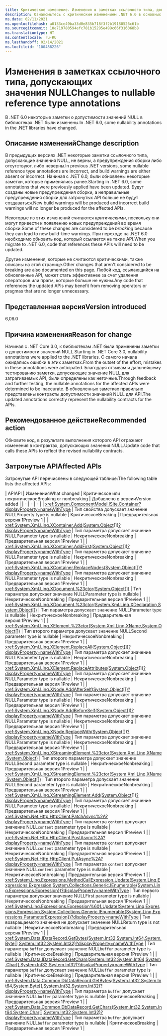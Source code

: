 ```yaml
---
title: Критическое изменение. Изменения в заметках ссылочного типа, допускающих значения NULL
description: Ознакомьтесь с критическим изменением .NET 6.0 в основных библиотеках .NET, в которых изменились некоторые заметки ссылочного типа, допускающие значения NULL.
ms.date: 02/11/2021
ms.openlocfilehash: a0133ce49ba33d0e835b718f3f2b19180526c61b
ms.sourcegitcommit: 10e719780594efc781b15295e499c66f316068b8
ms.translationtype: HT
ms.contentlocale: ru-RU
ms.lasthandoff: 02/14/2021
ms.locfileid: "100488226"
---
```

# <a name="changes-to-nullable-reference-type-annotations"></a><span data-ttu-id="fe3e7-103">Изменения в заметках ссылочного типа, допускающих значения NULL</span><span class="sxs-lookup"><span data-stu-id="fe3e7-103">Changes to nullable reference type annotations</span></span>

<span data-ttu-id="fe3e7-104">В .NET 6.0 некоторые заметки о допустимости значений NULL в библиотеках .NET были изменены.</span><span class="sxs-lookup"><span data-stu-id="fe3e7-104">In .NET 6.0, some nullability annotations in the .NET libraries have changed.</span></span>

## <a name="change-description"></a><span data-ttu-id="fe3e7-105">Описание изменений</span><span class="sxs-lookup"><span data-stu-id="fe3e7-105">Change description</span></span>

<span data-ttu-id="fe3e7-106">В предыдущих версиях .NET некоторые заметки ссылочного типа, допускающие значения NULL, не верны, а предупреждения сборки либо отсутствуют, либо неверны.</span><span class="sxs-lookup"><span data-stu-id="fe3e7-106">In previous .NET versions, some nullable reference type annotations are incorrect, and build warnings are either absent or incorrect.</span></span> <span data-ttu-id="fe3e7-107">Начиная с .NET 6.0, были обновлены некоторые заметки, которые применялись ранее.</span><span class="sxs-lookup"><span data-stu-id="fe3e7-107">Starting in .NET 6.0, some annotations that were previously applied have been updated.</span></span> <span data-ttu-id="fe3e7-108">Будут созданы новые предупреждения сборки, а неправильные предупреждения сборки для затронутых API больше не будут создаваться.</span><span class="sxs-lookup"><span data-stu-id="fe3e7-108">New build warnings will be produced and incorrect build warnings will no longer be produced for the affected APIs.</span></span>

<span data-ttu-id="fe3e7-109">Некоторые из этих изменений считаются *критическими*, поскольку они могут привести к появлению новых предупреждений во время сборки.</span><span class="sxs-lookup"><span data-stu-id="fe3e7-109">Some of these changes are considered to be *breaking* because they can lead to new build-time warnings.</span></span> <span data-ttu-id="fe3e7-110">При переходе на .NET 6.0 необходимо обновить код, который ссылается на такие API.</span><span class="sxs-lookup"><span data-stu-id="fe3e7-110">When you migrate to .NET 6.0, code that references these APIs will need to be updated.</span></span>

<span data-ttu-id="fe3e7-111">Другие изменения, которые не считаются критическими, также описаны на этой странице.</span><span class="sxs-lookup"><span data-stu-id="fe3e7-111">Other changes that aren't considered to be breaking are also documented on this page.</span></span> <span data-ttu-id="fe3e7-112">Любой код, ссылающийся на обновленные API, может стать эффективнее за счет удаления операторов или прагм, которые больше не нужны.</span><span class="sxs-lookup"><span data-stu-id="fe3e7-112">Any code that references the updated APIs may benefit from removing operators or pragmas that are no longer unnecessary.</span></span>

## <a name="version-introduced"></a><span data-ttu-id="fe3e7-113">Представленная версия</span><span class="sxs-lookup"><span data-stu-id="fe3e7-113">Version introduced</span></span>

<span data-ttu-id="fe3e7-114">6,0</span><span class="sxs-lookup"><span data-stu-id="fe3e7-114">6.0</span></span>

## <a name="reason-for-change"></a><span data-ttu-id="fe3e7-115">Причина изменения</span><span class="sxs-lookup"><span data-stu-id="fe3e7-115">Reason for change</span></span>

<span data-ttu-id="fe3e7-116">Начиная с .NET Core 3.0, к библиотекам .NET были применены заметки о допустимости значений NULL.</span><span class="sxs-lookup"><span data-stu-id="fe3e7-116">Starting in .NET Core 3.0, nullability annotations were applied to the .NET libraries.</span></span> <span data-ttu-id="fe3e7-117">С самого начала ожидались ошибки в этих заметках.</span><span class="sxs-lookup"><span data-stu-id="fe3e7-117">From the outset of the effort, mistakes in these annotations were anticipated.</span></span> <span data-ttu-id="fe3e7-118">Благодаря отзывам и дальнейшему тестированию заметки, допускающие значение NULL для затрагиваемых API, были определены как неточные.</span><span class="sxs-lookup"><span data-stu-id="fe3e7-118">Through feedback and further testing, the nullable annotations for the affected APIs were determined to be inaccurate.</span></span> <span data-ttu-id="fe3e7-119">В обновленных заметках правильно представлены контракты допустимости значений NULL для API.</span><span class="sxs-lookup"><span data-stu-id="fe3e7-119">The updated annotations correctly represent the nullability contracts for the APIs.</span></span>

## <a name="recommended-action"></a><span data-ttu-id="fe3e7-120">Рекомендованное действие</span><span class="sxs-lookup"><span data-stu-id="fe3e7-120">Recommended action</span></span>

<span data-ttu-id="fe3e7-121">Обновите код, в результате выполнения которого API отражают изменения в контрактах, допускающих значения NULL.</span><span class="sxs-lookup"><span data-stu-id="fe3e7-121">Update code that calls these APIs to reflect the revised nullability contracts.</span></span>

## <a name="affected-apis"></a><span data-ttu-id="fe3e7-122">Затронутые API</span><span class="sxs-lookup"><span data-stu-id="fe3e7-122">Affected APIs</span></span>

<span data-ttu-id="fe3e7-123">Затронутые API перечислены в следующей таблице:</span><span class="sxs-lookup"><span data-stu-id="fe3e7-123">The following table lists the affected APIs:</span></span>

| <span data-ttu-id="fe3e7-124">API</span><span class="sxs-lookup"><span data-stu-id="fe3e7-124">API</span></span> | <span data-ttu-id="fe3e7-125">Изменения</span><span class="sxs-lookup"><span data-stu-id="fe3e7-125">What changed</span></span> | <span data-ttu-id="fe3e7-126">Критическое или некритическое</span><span class="sxs-lookup"><span data-stu-id="fe3e7-126">Breaking or nonbreaking</span></span> | <span data-ttu-id="fe3e7-127">Добавлено в версии</span><span class="sxs-lookup"><span data-stu-id="fe3e7-127">Version added</span></span> |
| - | - | - |
| <xref:System.ComponentModel.ISite.Container?displayProperty=nameWithType> | <span data-ttu-id="fe3e7-128">Тип свойства допускает значение NULL</span><span class="sxs-lookup"><span data-stu-id="fe3e7-128">Property type is nullable</span></span> | <span data-ttu-id="fe3e7-129">Критическое</span><span class="sxs-lookup"><span data-stu-id="fe3e7-129">Breaking</span></span> | <span data-ttu-id="fe3e7-130">Предварительная версия 1</span><span class="sxs-lookup"><span data-stu-id="fe3e7-130">Preview 1</span></span> |
| <xref:System.Xml.Linq.XContainer.Add(System.Object[])?displayProperty=nameWithType> | <span data-ttu-id="fe3e7-131">Тип параметра допускает значение NULL</span><span class="sxs-lookup"><span data-stu-id="fe3e7-131">Parameter type is nullable</span></span> | <span data-ttu-id="fe3e7-132">Некритическое</span><span class="sxs-lookup"><span data-stu-id="fe3e7-132">Nonbreaking</span></span> | <span data-ttu-id="fe3e7-133">Предварительная версия 1</span><span class="sxs-lookup"><span data-stu-id="fe3e7-133">Preview 1</span></span> |
| <xref:System.Xml.Linq.XContainer.AddFirst(System.Object[])?displayProperty=nameWithType> | <span data-ttu-id="fe3e7-134">Тип параметра допускает значение NULL</span><span class="sxs-lookup"><span data-stu-id="fe3e7-134">Parameter type is nullable</span></span> | <span data-ttu-id="fe3e7-135">Некритическое</span><span class="sxs-lookup"><span data-stu-id="fe3e7-135">Nonbreaking</span></span> | <span data-ttu-id="fe3e7-136">Предварительная версия 1</span><span class="sxs-lookup"><span data-stu-id="fe3e7-136">Preview 1</span></span> |
| <xref:System.Xml.Linq.XContainer.ReplaceNodes(System.Object[])?displayProperty=nameWithType> | <span data-ttu-id="fe3e7-137">Тип параметра допускает значение NULL</span><span class="sxs-lookup"><span data-stu-id="fe3e7-137">Parameter type is nullable</span></span> | <span data-ttu-id="fe3e7-138">Некритическое</span><span class="sxs-lookup"><span data-stu-id="fe3e7-138">Nonbreaking</span></span> | <span data-ttu-id="fe3e7-139">Предварительная версия 1</span><span class="sxs-lookup"><span data-stu-id="fe3e7-139">Preview 1</span></span> |
| <xref:System.Xml.Linq.XDocument.%23ctor(System.Object[])> | <span data-ttu-id="fe3e7-140">Тип параметра допускает значение NULL</span><span class="sxs-lookup"><span data-stu-id="fe3e7-140">Parameter type is nullable</span></span> | <span data-ttu-id="fe3e7-141">Некритическое</span><span class="sxs-lookup"><span data-stu-id="fe3e7-141">Nonbreaking</span></span> | <span data-ttu-id="fe3e7-142">Предварительная версия 1</span><span class="sxs-lookup"><span data-stu-id="fe3e7-142">Preview 1</span></span> |
| <xref:System.Xml.Linq.XDocument.%23ctor(System.Xml.Linq.XDeclaration,System.Object[])> | <span data-ttu-id="fe3e7-143">Тип параметра допускает значение NULL</span><span class="sxs-lookup"><span data-stu-id="fe3e7-143">Parameter type is nullable</span></span> | <span data-ttu-id="fe3e7-144">Некритическое</span><span class="sxs-lookup"><span data-stu-id="fe3e7-144">Nonbreaking</span></span> | <span data-ttu-id="fe3e7-145">Предварительная версия 1</span><span class="sxs-lookup"><span data-stu-id="fe3e7-145">Preview 1</span></span> |
| <xref:System.Xml.Linq.XElement.%23ctor(System.Xml.Linq.XName,System.Object[])> | <span data-ttu-id="fe3e7-146">Тип второго параметра допускает значение NULL</span><span class="sxs-lookup"><span data-stu-id="fe3e7-146">Second parameter type is nullable</span></span> | <span data-ttu-id="fe3e7-147">Некритическое</span><span class="sxs-lookup"><span data-stu-id="fe3e7-147">Nonbreaking</span></span> | <span data-ttu-id="fe3e7-148">Предварительная версия 1</span><span class="sxs-lookup"><span data-stu-id="fe3e7-148">Preview 1</span></span> |
| <xref:System.Xml.Linq.XElement.ReplaceAll(System.Object[])?displayProperty=nameWithType> | <span data-ttu-id="fe3e7-149">Тип параметра допускает значение NULL</span><span class="sxs-lookup"><span data-stu-id="fe3e7-149">Parameter type is nullable</span></span> | <span data-ttu-id="fe3e7-150">Некритическое</span><span class="sxs-lookup"><span data-stu-id="fe3e7-150">Nonbreaking</span></span> | <span data-ttu-id="fe3e7-151">Предварительная версия 1</span><span class="sxs-lookup"><span data-stu-id="fe3e7-151">Preview 1</span></span> |
| <xref:System.Xml.Linq.XElement.ReplaceAttributes(System.Object[])?displayProperty=nameWithType> | <span data-ttu-id="fe3e7-152">Тип параметра допускает значение NULL</span><span class="sxs-lookup"><span data-stu-id="fe3e7-152">Parameter type is nullable</span></span> | <span data-ttu-id="fe3e7-153">Некритическое</span><span class="sxs-lookup"><span data-stu-id="fe3e7-153">Nonbreaking</span></span> | <span data-ttu-id="fe3e7-154">Предварительная версия 1</span><span class="sxs-lookup"><span data-stu-id="fe3e7-154">Preview 1</span></span> |
| <xref:System.Xml.Linq.XNode.AddAfterSelf(System.Object[])?displayProperty=nameWithType> | <span data-ttu-id="fe3e7-155">Тип параметра допускает значение NULL</span><span class="sxs-lookup"><span data-stu-id="fe3e7-155">Parameter type is nullable</span></span> | <span data-ttu-id="fe3e7-156">Некритическое</span><span class="sxs-lookup"><span data-stu-id="fe3e7-156">Nonbreaking</span></span> | <span data-ttu-id="fe3e7-157">Предварительная версия 1</span><span class="sxs-lookup"><span data-stu-id="fe3e7-157">Preview 1</span></span> |
| <xref:System.Xml.Linq.XNode.AddBeforeSelf(System.Object[])?displayProperty=nameWithType> | <span data-ttu-id="fe3e7-158">Тип параметра допускает значение NULL</span><span class="sxs-lookup"><span data-stu-id="fe3e7-158">Parameter type is nullable</span></span> | <span data-ttu-id="fe3e7-159">Некритическое</span><span class="sxs-lookup"><span data-stu-id="fe3e7-159">Nonbreaking</span></span> | <span data-ttu-id="fe3e7-160">Предварительная версия 1</span><span class="sxs-lookup"><span data-stu-id="fe3e7-160">Preview 1</span></span> |
| <xref:System.Xml.Linq.XNode.ReplaceWith(System.Object[])?displayProperty=nameWithType> | <span data-ttu-id="fe3e7-161">Тип параметра допускает значение NULL</span><span class="sxs-lookup"><span data-stu-id="fe3e7-161">Parameter type is nullable</span></span> | <span data-ttu-id="fe3e7-162">Некритическое</span><span class="sxs-lookup"><span data-stu-id="fe3e7-162">Nonbreaking</span></span> | <span data-ttu-id="fe3e7-163">Предварительная версия 1</span><span class="sxs-lookup"><span data-stu-id="fe3e7-163">Preview 1</span></span> |
| <xref:System.Xml.Linq.XStreamingElement.%23ctor(System.Xml.Linq.XName,System.Object)> | <span data-ttu-id="fe3e7-164">Тип второго параметра допускает значение NULL</span><span class="sxs-lookup"><span data-stu-id="fe3e7-164">Second parameter type is nullable</span></span> | <span data-ttu-id="fe3e7-165">Некритическое</span><span class="sxs-lookup"><span data-stu-id="fe3e7-165">Nonbreaking</span></span> | <span data-ttu-id="fe3e7-166">Предварительная версия 1</span><span class="sxs-lookup"><span data-stu-id="fe3e7-166">Preview 1</span></span> |
| <xref:System.Xml.Linq.XStreamingElement.%23ctor(System.Xml.Linq.XName,System.Object[])> | <span data-ttu-id="fe3e7-167">Тип второго параметра допускает значение NULL</span><span class="sxs-lookup"><span data-stu-id="fe3e7-167">Second parameter type is nullable</span></span> | <span data-ttu-id="fe3e7-168">Некритическое</span><span class="sxs-lookup"><span data-stu-id="fe3e7-168">Nonbreaking</span></span> | <span data-ttu-id="fe3e7-169">Предварительная версия 1</span><span class="sxs-lookup"><span data-stu-id="fe3e7-169">Preview 1</span></span> |
| <xref:System.Xml.Linq.XStreamingElement.Add(System.Object[])?displayProperty=nameWithType> | <span data-ttu-id="fe3e7-170">Тип параметра допускает значение NULL</span><span class="sxs-lookup"><span data-stu-id="fe3e7-170">Parameter type is nullable</span></span> | <span data-ttu-id="fe3e7-171">Некритическое</span><span class="sxs-lookup"><span data-stu-id="fe3e7-171">Nonbreaking</span></span> | <span data-ttu-id="fe3e7-172">Предварительная версия 1</span><span class="sxs-lookup"><span data-stu-id="fe3e7-172">Preview 1</span></span> |
| <xref:System.Net.Http.HttpClient.PatchAsync%2A?displayProperty=nameWithType> | <span data-ttu-id="fe3e7-173">Тип параметра `content` допускает значение NULL</span><span class="sxs-lookup"><span data-stu-id="fe3e7-173">`content` parameter type is nullable</span></span> | <span data-ttu-id="fe3e7-174">Некритическое</span><span class="sxs-lookup"><span data-stu-id="fe3e7-174">Nonbreaking</span></span> | <span data-ttu-id="fe3e7-175">Предварительная версия 1</span><span class="sxs-lookup"><span data-stu-id="fe3e7-175">Preview 1</span></span> |
| <xref:System.Net.Http.HttpClient.PostAsync%2A?displayProperty=nameWithType> | <span data-ttu-id="fe3e7-176">Тип параметра `content` допускает значение NULL</span><span class="sxs-lookup"><span data-stu-id="fe3e7-176">`content` parameter type is nullable</span></span>  | <span data-ttu-id="fe3e7-177">Некритическое</span><span class="sxs-lookup"><span data-stu-id="fe3e7-177">Nonbreaking</span></span> | <span data-ttu-id="fe3e7-178">Предварительная версия 1</span><span class="sxs-lookup"><span data-stu-id="fe3e7-178">Preview 1</span></span> |
| <xref:System.Net.Http.HttpClient.PutAsync%2A?displayProperty=nameWithType> | <span data-ttu-id="fe3e7-179">Тип параметра `content` допускает значение NULL</span><span class="sxs-lookup"><span data-stu-id="fe3e7-179">`content` parameter type is nullable</span></span>  | <span data-ttu-id="fe3e7-180">Некритическое</span><span class="sxs-lookup"><span data-stu-id="fe3e7-180">Nonbreaking</span></span> | <span data-ttu-id="fe3e7-181">Предварительная версия 1</span><span class="sxs-lookup"><span data-stu-id="fe3e7-181">Preview 1</span></span> |
| <xref:System.Linq.Expressions.MethodCallExpression.Update(System.Linq.Expressions.Expression,System.Collections.Generic.IEnumerable{System.Linq.Expressions.Expression})?displayProperty=nameWithType> | <span data-ttu-id="fe3e7-182">Тип первого параметра допускает значение NULL</span><span class="sxs-lookup"><span data-stu-id="fe3e7-182">First parameter type is nullable</span></span> | <span data-ttu-id="fe3e7-183">Некритическое</span><span class="sxs-lookup"><span data-stu-id="fe3e7-183">Nonbreaking</span></span> | <span data-ttu-id="fe3e7-184">Предварительная версия 1</span><span class="sxs-lookup"><span data-stu-id="fe3e7-184">Preview 1</span></span> |
| <xref:System.Linq.Expressions.Expression%601.Update(System.Linq.Expressions.Expression,System.Collections.Generic.IEnumerable{System.Linq.Expressions.ParameterExpression})?displayProperty=nameWithType> | <span data-ttu-id="fe3e7-185">Тип возвращаемого значения не допускает значение NULL</span><span class="sxs-lookup"><span data-stu-id="fe3e7-185">Return type is not nullable</span></span> | <span data-ttu-id="fe3e7-186">Некритическое</span><span class="sxs-lookup"><span data-stu-id="fe3e7-186">Nonbreaking</span></span> | <span data-ttu-id="fe3e7-187">Предварительная версия 1</span><span class="sxs-lookup"><span data-stu-id="fe3e7-187">Preview 1</span></span> |
| <xref:System.Data.IDataRecord.GetBytes(System.Int32,System.Int64,System.Byte[],System.Int32,System.Int32)?displayProperty=nameWithType> | <span data-ttu-id="fe3e7-188">Тип параметра `buffer` допускает значение NULL</span><span class="sxs-lookup"><span data-stu-id="fe3e7-188">`buffer` parameter type is nullable</span></span> | <span data-ttu-id="fe3e7-189">Критическое</span><span class="sxs-lookup"><span data-stu-id="fe3e7-189">Breaking</span></span> | <span data-ttu-id="fe3e7-190">Предварительная версия 1</span><span class="sxs-lookup"><span data-stu-id="fe3e7-190">Preview 1</span></span> |
| <xref:System.Data.IDataRecord.GetChars(System.Int32,System.Int64,System.Char[],System.Int32,System.Int32)?displayProperty=nameWithType> | <span data-ttu-id="fe3e7-191">Тип параметра `buffer` допускает значение NULL</span><span class="sxs-lookup"><span data-stu-id="fe3e7-191">`buffer` parameter type is nullable</span></span> | <span data-ttu-id="fe3e7-192">Критическое</span><span class="sxs-lookup"><span data-stu-id="fe3e7-192">Breaking</span></span> | <span data-ttu-id="fe3e7-193">Предварительная версия 1</span><span class="sxs-lookup"><span data-stu-id="fe3e7-193">Preview 1</span></span> |
| <xref:System.Data.Common.DbDataRecord.GetBytes(System.Int32,System.Int64,System.Byte[],System.Int32,System.Int32)?displayProperty=nameWithType> | <span data-ttu-id="fe3e7-194">Тип параметра `buffer` допускает значение NULL</span><span class="sxs-lookup"><span data-stu-id="fe3e7-194">`buffer` parameter type is nullable</span></span> | <span data-ttu-id="fe3e7-195">Критическое</span><span class="sxs-lookup"><span data-stu-id="fe3e7-195">Breaking</span></span> | <span data-ttu-id="fe3e7-196">Предварительная версия 1</span><span class="sxs-lookup"><span data-stu-id="fe3e7-196">Preview 1</span></span> |
| <xref:System.Data.Common.DbDataRecord.GetChars(System.Int32,System.Int64,System.Char[],System.Int32,System.Int32)?displayProperty=nameWithType> | <span data-ttu-id="fe3e7-197">Тип параметра `buffer` допускает значение NULL</span><span class="sxs-lookup"><span data-stu-id="fe3e7-197">`buffer` parameter type is nullable</span></span> | <span data-ttu-id="fe3e7-198">Критическое</span><span class="sxs-lookup"><span data-stu-id="fe3e7-198">Breaking</span></span> | <span data-ttu-id="fe3e7-199">Предварительная версия 1</span><span class="sxs-lookup"><span data-stu-id="fe3e7-199">Preview 1</span></span> |

<!--

### Category

Core .NET libraries

### Affected APIs

- `P:System.ComponentModel.ISite.Container`
- `M:System.Xml.Linq.XContainer.Add(System.Object[])`
- `M:System.Xml.Linq.XContainer.AddFirst(System.Object[])`
- `M:System.Xml.Linq.XContainer.ReplaceNodes(System.Object[])`
- `M:System.Xml.Linq.XDocument.#ctor(System.Object[])`
- `M:System.Xml.Linq.XDocument.#ctor(System.Xml.Linq.XDeclaration,System.Object[])`
- `M:System.Xml.Linq.XElement.#ctor(System.Xml.Linq.XName,System.Object[])`
- `M:System.Xml.Linq.XElement.ReplaceAll(System.Object[])`
- `M:System.Xml.Linq.XElement.ReplaceAttributes(System.Object[])`
- `M:System.Xml.Linq.XNode.AddAfterSelf(System.Object[])`
- `M:System.Xml.Linq.XNode.AddBeforeSelf(System.Object[])`
- `M:System.Xml.Linq.XNode.ReplaceWith(System.Object[])`
- `M:System.Xml.Linq.XStreamingElement.#ctor(System.Xml.Linq.XName,System.Object)`
- `M:System.Xml.Linq.XStreamingElement.#ctor(System.Xml.Linq.XName,System.Object[])`
- `M:System.Xml.Linq.XStreamingElement.Add(System.Object[])`
- `O:System.Net.Http.HttpClient.PatchAsync`
- `O:System.Net.Http.HttpClient.PostAsync`
- `O:System.Net.Http.HttpClient.PutAsync`
- `M:System.Linq.Expressions.MethodCallExpression.Update(System.Linq.Expressions.Expression,System.Collections.Generic.IEnumerable{System.Linq.Expressions.Expression})`
- `M:System.Linq.Expressions.Expression%601.Update(System.Linq.Expressions.Expression,System.Collections.Generic.IEnumerable{System.Linq.Expressions.ParameterExpression})`
- `M:System.Data.IDataRecord.GetBytes(System.Int32,System.Int64,System.Byte[],System.Int32,System.Int32)`
- `M:System.Data.IDataRecord.GetChars(System.Int32,System.Int64,System.Char[],System.Int32,System.Int32)`
- `M:System.Data.Common.DbDataRecord.GetBytes(System.Int32,System.Int64,System.Byte[],System.Int32,System.Int32)`
- `M:System.Data.Common.DbDataRecord.GetChars(System.Int32,System.Int64,System.Char[],System.Int32,System.Int32)`

-->

